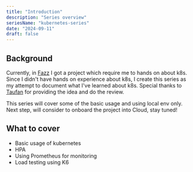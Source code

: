 ```yaml
---
title: "Introduction"
description: "Series overview"
seriesName: "kubernetes-series"
date: "2024-09-11"
draft: false
---
```


## Background
Currently, in [Fazz](https://fazz.com/) I got a project which require me to hands on about k8s. Since I didn't have hands on experience about k8s, I create this series as my attempt to document what I've learned about k8s. Special thanks to [Taufan](https://www.linkedin.com/in/taufan4ace/) for providing the idea and do the review.

<Callout type="warning">
  This series will cover some of the basic usage and using local env only.
  Next step, will consider to onboard the project into Cloud, stay tuned!
</Callout>

## What to cover
- Basic usage of kubernetes
- HPA
- Using Prometheus for monitoring
- Load testing using K6

